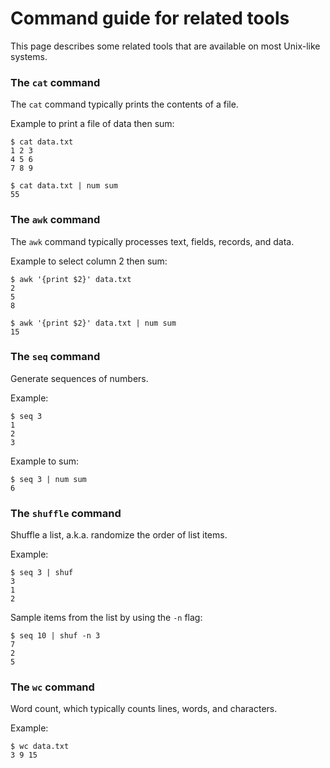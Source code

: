 # Command guide for related tools

This page describes some related tools that are available on most Unix-like systems.

### The `cat` command

The `cat` command typically prints the contents of a file.

Example to print a file of data then sum:

    $ cat data.txt
    1 2 3
    4 5 6
    7 8 9

    $ cat data.txt | num sum
    55


### The `awk` command

The `awk` command typically processes text, fields, records, and data.

Example to select column 2 then sum:

    $ awk '{print $2}' data.txt
    2
    5
    8

    $ awk '{print $2}' data.txt | num sum
    15


### The `seq` command

Generate sequences of numbers.

Example:

    $ seq 3
    1
    2
    3

Example to sum:

    $ seq 3 | num sum
    6


### The `shuffle` command

Shuffle a list, a.k.a. randomize the order of list items.

Example:

    $ seq 3 | shuf
    3
    1
    2

Sample items from the list by using the `-n` flag:

    $ seq 10 | shuf -n 3
    7
    2
    5


### The `wc` command

Word count, which typically counts lines, words, and characters.

Example:

    $ wc data.txt
    3 9 15
